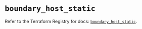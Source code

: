 # `boundary_host_static`

Refer to the Terraform Registry for docs: [`boundary_host_static`](https://registry.terraform.io/providers/hashicorp/boundary/1.1.15/docs/resources/host_static).
